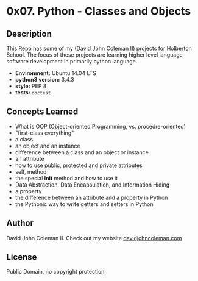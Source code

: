 # 0x07. Python - Classes and Objects

## Description

This Repo has some of my (David John Coleman II) projects for Holberton School.
The focus of these projects are learning higher level language software
development in primarily python language.

* __Environment:__ Ubuntu 14.04 LTS
* __python3 version:__ 3.4.3
* __style:__ PEP 8
* __tests:__ `doctest`

## Concepts Learned

* What is OOP (Object-oriented Programming, vs. procedre-oriented)
* "first-class everything"
* a class
* an object and an instance
* difference between a class and an object or instance
* an attribute
* how to use public, protected and private attributes
* self, method
* the special __init__ method and how to use it
* Data Abstraction, Data Encapsulation, and Information Hiding
* a property
* the difference between an attribute and a property in Python
* the Pythonic way to write getters and setters in Python

## Author

David John Coleman II.	Check out my website [davidjohncoleman.com](http://www.davidjohncoleman.com/)

## License

Public Domain, no copyright protection
